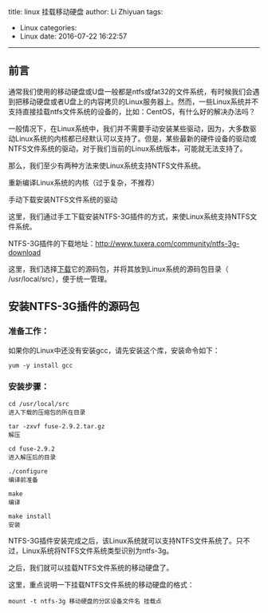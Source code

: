 title: linux 挂载移动硬盘
author: Li Zhiyuan
tags:
  - Linux
categories:
  - Linux
date: 2016-07-22 16:22:57
---
## 前言

通常我们使用的移动硬盘或U盘一般都是ntfs或fat32的文件系统，有时候我们会遇到把移动硬盘或者U盘上的内容拷贝的Linux服务器上。然而，一些Linux系统并不支持直接挂载ntfs文件系统的设备的，比如：CentOS，有什么好的解决办法吗？

<!-- more -->


一般情况下，在Linux系统中，我们并不需要手动安装某些驱动，因为，大多数驱动Linux系统的内核都已经默认可以支持了。但是，某些最新的硬件设备的驱动或NTFS文件系统的驱动，对于我们当前的Linux系统版本，可能就无法支持了。

那么，我们至少有两种方法来使Linux系统支持NTFS文件系统。

重新编译Linux系统的内核（过于复杂，不推荐）

手动下载安装NTFS文件系统的驱动

这里，我们通过手工下载安装NTFS-3G插件的方式，来使Linux系统支持NTFS文件系统。

NTFS-3G插件的下载地址：http://www.tuxera.com/community/ntfs-3g-download

这里，我们选择[下载](http://nchc.dl.sourceforge.net/project/fuse/fuse-2.X/2.9.2/fuse-2.9.2.tar.gz)它的源码包，并将其放到Linux系统的源码包目录（ /usr/local/src），便于统一管理。

## 安装NTFS-3G插件的源码包

### 准备工作：

如果你的Linux中还没有安装gcc，请先安装这个库，安装命令如下：

```shell script
yum -y install gcc
```

### 安装步骤：

```shell script
cd /usr/local/src
进入下载的压缩包的所在目录

tar -zxvf fuse-2.9.2.tar.gz
解压

cd fuse-2.9.2
进入解压后的目录

./configure 
编译前准备

make
编译

make install
安装
```
NTFS-3G插件安装完成之后，该Linux系统就可以支持NTFS文件系统了。只不过，Linux系统将NTFS文件系统类型识别为ntfs-3g。

之后，我们就可以挂载NTFS文件系统的移动硬盘了。

这里，重点说明一下挂载NTFS文件系统的移动硬盘的格式：

```shell script
mount -t ntfs-3g 移动硬盘的分区设备文件名 挂载点
```